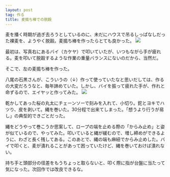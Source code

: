 ```yaml
---
layout: post
tag: 作る
title: 麦搗ち棒での脱穀
---
```

麦を播く時期が過ぎ去ろうとしているのに、未だにハウスで吊るしっぱなしだった裸麦を、ようやく脱穀。麦搗ち棒を作ったらとても良かった。
<img src="https://c2.staticflickr.com/6/5707/31125507822_25959f24aa.jpg" />

最初は、写真右にあるバイ（カケヤ）で叩いていたが、いつもながら手が疲れる。麦を叩いて脱穀するような作業の重量バランスにないのだから、当然だ。

そこで、左の麦搗ち棒を作った。

八尾の石黒さんが、こういうの（↓）作って使っていたなと思いだしては、作るの大変だろうなと、毎年諦めていた。しかし、バイを振って疲れた手が、作れと命ずるので、エイヤッと作ってみた。
<img src="https://c2.staticflickr.com/6/5494/10688841756_5fd89693cd_m.jpg" />

乾かしてあった桜の丸太にチェーンソーで刻みを入れて、小切り。鉈とヨキでハツり、皮を剥いて。縄を巻いた。30分程で出来てしまった。「想うより行うが易し」の典型的できごとだった。

縄をどうやって巻こうか思案して、ロープの端を止める際の「からみ止め」と姿が似ているので、やってみた。叩いていると縄が緩むので、増し締めができるように、わざと長く残してある。このあとで、縄の端も麻紐でからみ止めした。バイで叩くと、麦が潰れることがあって困っていたけど、縄を巻いておけば潰れない。

持ち手と頭部分の径差をもうちょっと取らないと、叩く際に指が台盤に当たって気になった。次回作では改良できるな。

